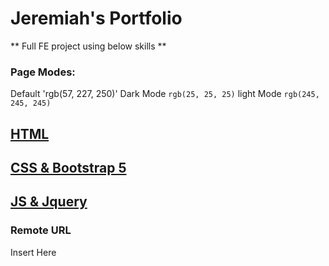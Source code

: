 # Jeremiah's Portfolio
** Full FE project using below skills **


### Page Modes:
Default 'rgb(57, 227, 250)'
Dark Mode `rgb(25, 25, 25)`
light Mode `rgb(245, 245, 245)`


## [HTML](front-end/Portfolio.html)


## [CSS & Bootstrap 5](front-end/Portfolio.html)


## [JS & Jquery](front-end/Portfolio.html)


### Remote URL
Insert Here
